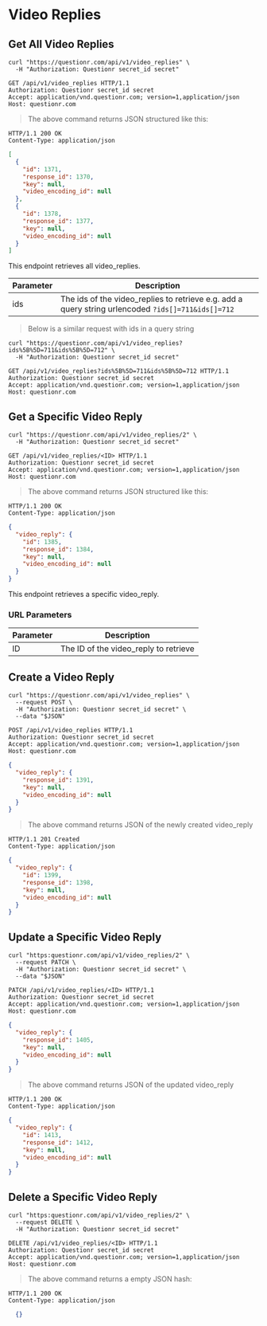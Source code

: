 # Video Replies

## Get All Video Replies

```shell
curl "https://questionr.com/api/v1/video_replies" \
  -H "Authorization: Questionr secret_id secret"
```

```http
GET /api/v1/video_replies HTTP/1.1
Authorization: Questionr secret_id secret
Accept: application/vnd.questionr.com; version=1,application/json
Host: questionr.com
```

> The above command returns JSON structured like this:

```http
HTTP/1.1 200 OK
Content-Type: application/json
```
```json
[
  {
    "id": 1371,
    "response_id": 1370,
    "key": null,
    "video_encoding_id": null
  },
  {
    "id": 1378,
    "response_id": 1377,
    "key": null,
    "video_encoding_id": null
  }
]
```

This endpoint retrieves all video_replies.


Parameter | Description
--------- | -----------
ids | The ids of the video_replies to retrieve e.g. add a query string urlencoded `?ids[]=711&ids[]=712`

> Below is a similar request with ids in a query string

```shell
curl "https://questionr.com/api/v1/video_replies?ids%5B%5D=711&ids%5B%5D=712" \
  -H "Authorization: Questionr secret_id secret"
```
```http
GET /api/v1/video_replies?ids%5B%5D=711&ids%5B%5D=712 HTTP/1.1
Authorization: Questionr secret_id secret
Accept: application/vnd.questionr.com; version=1,application/json
Host: questionr.com
```

## Get a Specific Video Reply

```shell
curl "https://questionr.com/api/v1/video_replies/2" \
  -H "Authorization: Questionr secret_id secret"
```

```http
GET /api/v1/video_replies/<ID> HTTP/1.1
Authorization: Questionr secret_id secret
Accept: application/vnd.questionr.com; version=1,application/json
Host: questionr.com
```

> The above command returns JSON structured like this:

```http
HTTP/1.1 200 OK
Content-Type: application/json
```
```json
{
  "video_reply": {
    "id": 1385,
    "response_id": 1384,
    "key": null,
    "video_encoding_id": null
  }
}
```

This endpoint retrieves a specific video_reply.

### URL Parameters

Parameter | Description
--------- | -----------
ID | The ID of the video_reply to retrieve



## Create a Video Reply



```shell
curl "https://questionr.com/api/v1/video_replies" \
  --request POST \
  -H "Authorization: Questionr secret_id secret" \
  --data "$JSON"
```

```http
POST /api/v1/video_replies HTTP/1.1
Authorization: Questionr secret_id secret
Accept: application/vnd.questionr.com; version=1,application/json
Host: questionr.com
```
```json
{
  "video_reply": {
    "response_id": 1391,
    "key": null,
    "video_encoding_id": null
  }
}
```

> The above command returns JSON of the newly created video_reply

```http
HTTP/1.1 201 Created
Content-Type: application/json
```
```json
{
  "video_reply": {
    "id": 1399,
    "response_id": 1398,
    "key": null,
    "video_encoding_id": null
  }
}
```

## Update a Specific Video Reply



```shell
curl "https:questionr.com/api/v1/video_replies/2" \
  --request PATCH \
  -H "Authorization: Questionr secret_id secret" \
  --data "$JSON"
```
```http
PATCH /api/v1/video_replies/<ID> HTTP/1.1
Authorization: Questionr secret_id secret
Accept: application/vnd.questionr.com; version=1,application/json
Host: questionr.com
```
```json
{
  "video_reply": {
    "response_id": 1405,
    "key": null,
    "video_encoding_id": null
  }
}
```

> The above command returns JSON of the updated video_reply

```http
HTTP/1.1 200 OK
Content-Type: application/json
```
```json
{
  "video_reply": {
    "id": 1413,
    "response_id": 1412,
    "key": null,
    "video_encoding_id": null
  }
}
```


## Delete a Specific Video Reply



```shell
curl "https:questionr.com/api/v1/video_replies/2" \
  --request DELETE \
  -H "Authorization: Questionr secret_id secret"
```

```http
DELETE /api/v1/video_replies/<ID> HTTP/1.1
Authorization: Questionr secret_id secret
Accept: application/vnd.questionr.com; version=1,application/json
Host: questionr.com
```

> The above command returns a empty JSON hash:

```http
HTTP/1.1 200 OK
Content-Type: application/json
```
```json
  {}
```

